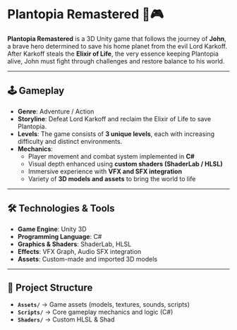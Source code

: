 # Plantopia Remastered 🌱🎮  

**Plantopia Remastered** is a 3D Unity game that follows the journey of **John**, a brave hero determined to save his home planet from the evil Lord Karkoff. After Karkoff steals the **Elixir of Life**, the very essence keeping Plantopia alive, John must fight through challenges and restore balance to his world.  

---

## **🕹️ Gameplay**  
- **Genre**: Adventure / Action  
- **Storyline**: Defeat Lord Karkoff and reclaim the Elixir of Life to save Plantopia.  
- **Levels**: The game consists of **3 unique levels**, each with increasing difficulty and distinct environments.  
- **Mechanics**:  
  - Player movement and combat system implemented in **C#**  
  - Visual depth enhanced using **custom shaders (ShaderLab / HLSL)**  
  - Immersive experience with **VFX and SFX integration**  
  - Variety of **3D models and assets** to bring the world to life  

---

## **🛠️ Technologies & Tools**  
- **Game Engine**: Unity 3D  
- **Programming Language**: C#  
- **Graphics & Shaders**: ShaderLab, HLSL  
- **Effects**: VFX Graph, Audio SFX integration  
- **Assets**: Custom-made and imported 3D models  

---

## **📂 Project Structure**  
- **`Assets/`** → Game assets (models, textures, sounds, scripts)  
- **`Scripts/`** → Core gameplay mechanics and logic (C#)  
- **`Shaders/`** → Custom HLSL & Shad
